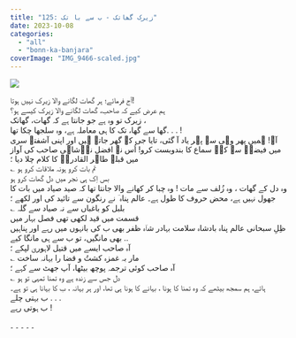 ```yaml
---
title: "125: زیرک گھاتک - ب سے با تک"
date: 2023-10-08
categories: 
  - "all"
  - "bonn-ka-banjara"
coverImage: "IMG_9466-scaled.jpg"
---
```


![](images/IMG_9466-300x225.jpg)

آج فرمائے؛ ہر گھات لگانے والا زیرک نہیں ہوتا!  
ہم عرض کیے کہ صاحب، گھات لگانے والا زیرک کیسے ہو؟  
زیرک تو وہ ہے جو جانتا ہے کہ گھات، گھاتک ،  
گھا سے گھا، تک کا ہی معاملہ ہے، وہ سلجھا چکا تھا. . . !  
آہ! ہمیں پھر وہی سہ پہر یاد آ گئی، تایا جی کے گھر جاتے ہیں اور اپنی آشفتہ سری میں فیضیؔ سے کہے سماع کا بندوبست کرو! اُس نے افضل نوؔشاہی صاحب کی آواز میں قبلہ طاہر القادریؔ کا کلام چلا دیا ؛  
؎ تم بات کرو ہونہ ملاقات کرو ہو  
بس اِک ہی نجر میں دل گھات کرو ہو  
وہ دل کے گھات ، وہ زُلف سے مات ! وہ چبا کر کھانے والا جانتا تھا کہ صید صیاد میں بات کا جھول نہیں ہے، محض حروف کا طول ہے۔ عالم پناہ ؔ نے رنگون سے تائید کی اور لکھے ؛  
؎ بلبل کو باغباں سے نہ صیاد سے گلہ  
قسمت میں قید لکھی تھی فصل بہار میں  
ظِلِ سبحانی عالم پناہ بادشاہ سلامت بہادر شاؔہ ظفر بھی ب کی بانہوں میں رہے اور پناہیں بھی مانگیں، تو ب سے ہی مانگا کیے ..  
آہ صاحب ایسے میں قتیل لاہوریؔ لپکے ؛  
؎ مار بہ غمزہ کشتُ و قضا را بہانہ ساخت  
آہ صاحب کوئی ترجمہ پوچھ بیٹھا، آپ جھٹ سے کہے ؛  
؎ دل جس سے زندہ ہے وہ تمنا تمہی تو ہو  
ہائے، ہم سمجھ بیٹھے کہ وہ تمنا کا ہونا ، بہانے کا ہونا ہی تھا، اور ہر بہانہ ، ب کا بہانا ہی تو ہے۔  
ب بہتی چلے . . .  
ب ہوتی رہے !

۔ ۔ ۔ ۔ ۔
